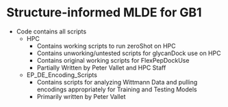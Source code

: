# Structure-informed MLDE for GB1

- Code contains all scripts
	* HPC 
		* Contains working scripts to run zeroShot on HPC
		* Contains unworking/untested scripts for glycanDock use on HPC 
		* Contains original working scripts for FlexPepDockUse
		* Partially Written by Peter Vallet and HPC Staff
	* EP_DE_Encoding_Scripts
		* Contains scripts for analyzing Wittmann Data and pulling encodings appropriately for Training and Testing Models 
		* Primarily written by Peter Vallet